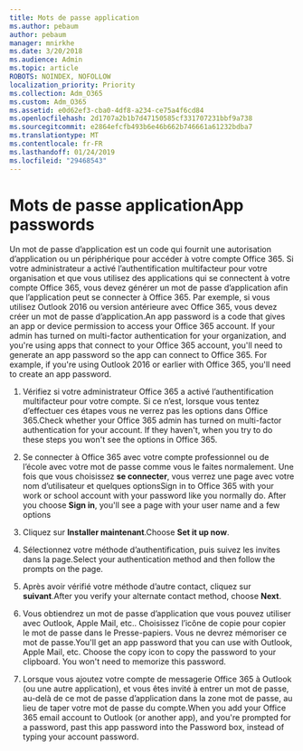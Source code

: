 ```yaml
---
title: Mots de passe application
ms.author: pebaum
author: pebaum
manager: mnirkhe
ms.date: 3/20/2018
ms.audience: Admin
ms.topic: article
ROBOTS: NOINDEX, NOFOLLOW
localization_priority: Priority
ms.collection: Adm_O365
ms.custom: Adm_O365
ms.assetid: e0d62ef3-cba0-4df8-a234-ce75a4f6cd84
ms.openlocfilehash: 2d1707a2b1b7d47150585cf331707231bbf9a738
ms.sourcegitcommit: e2864efcfb493b6e46b662b746661a61232bdba7
ms.translationtype: MT
ms.contentlocale: fr-FR
ms.lasthandoff: 01/24/2019
ms.locfileid: "29468543"
---
```

# <a name="app-passwords"></a><span data-ttu-id="f090a-102">Mots de passe application</span><span class="sxs-lookup"><span data-stu-id="f090a-102">App passwords</span></span>

<span data-ttu-id="f090a-p101">Un mot de passe d’application est un code qui fournit une autorisation d’application ou un périphérique pour accéder à votre compte Office 365. Si votre administrateur a activé l’authentification multifacteur pour votre organisation et que vous utilisez des applications qui se connectent à votre compte Office 365, vous devez générer un mot de passe d’application afin que l’application peut se connecter à Office 365. Par exemple, si vous utilisez Outlook 2016 ou version antérieure avec Office 365, vous devez créer un mot de passe d’application.</span><span class="sxs-lookup"><span data-stu-id="f090a-p101">An app password is a code that gives an app or device permission to access your Office 365 account. If your admin has turned on multi-factor authentication for your organization, and you're using apps that connect to your Office 365 account, you'll need to generate an app password so the app can connect to Office 365. For example, if you're using Outlook 2016 or earlier with Office 365, you'll need to create an app password.</span></span>
  
1. <span data-ttu-id="f090a-p102">Vérifiez si votre administrateur Office 365 a activé l’authentification multifacteur pour votre compte. Si ce n’est, lorsque vous tentez d’effectuer ces étapes vous ne verrez pas les options dans Office 365.</span><span class="sxs-lookup"><span data-stu-id="f090a-p102">Check whether your Office 365 admin has turned on multi-factor authentication for your account. If they haven't, when you try to do these steps you won't see the options in Office 365.</span></span>
    
2. <span data-ttu-id="f090a-p103">Se connecter à Office 365 avec votre compte professionnel ou de l’école avec votre mot de passe comme vous le faites normalement. Une fois que vous choisissez **se connecter**, vous verrez une page avec votre nom d’utilisateur et quelques options</span><span class="sxs-lookup"><span data-stu-id="f090a-p103">Sign in to Office 365 with your work or school account with your password like you normally do. After you choose **Sign in**, you'll see a page with your user name and a few options</span></span> 
    
3. <span data-ttu-id="f090a-110">Cliquez sur **Installer maintenant**.</span><span class="sxs-lookup"><span data-stu-id="f090a-110">Choose **Set it up now**.</span></span> 
    
4. <span data-ttu-id="f090a-111">Sélectionnez votre méthode d’authentification, puis suivez les invites dans la page.</span><span class="sxs-lookup"><span data-stu-id="f090a-111">Select your authentication method and then follow the prompts on the page.</span></span>
    
5. <span data-ttu-id="f090a-112">Après avoir vérifié votre méthode d’autre contact, cliquez sur **suivant**.</span><span class="sxs-lookup"><span data-stu-id="f090a-112">After you verify your alternate contact method, choose **Next**.</span></span> 
    
6. <span data-ttu-id="f090a-p104">Vous obtiendrez un mot de passe d’application que vous pouvez utiliser avec Outlook, Apple Mail, etc.. Choisissez l’icône de copie pour copier le mot de passe dans le Presse-papiers. Vous ne devrez mémoriser ce mot de passe.</span><span class="sxs-lookup"><span data-stu-id="f090a-p104">You'll get an app password that you can use with Outlook, Apple Mail, etc. Choose the copy icon to copy the password to your clipboard. You won't need to memorize this password.</span></span> 
    
7. <span data-ttu-id="f090a-115">Lorsque vous ajoutez votre compte de messagerie Office 365 à Outlook (ou une autre application), et vous êtes invité à entrer un mot de passe, au-delà de ce mot de passe d’application dans la zone mot de passe, au lieu de taper votre mot de passe du compte.</span><span class="sxs-lookup"><span data-stu-id="f090a-115">When you add your Office 365 email account to Outlook (or another app), and you're prompted for a password, past this app password into the Password box, instead of typing your account password.</span></span> 
    

